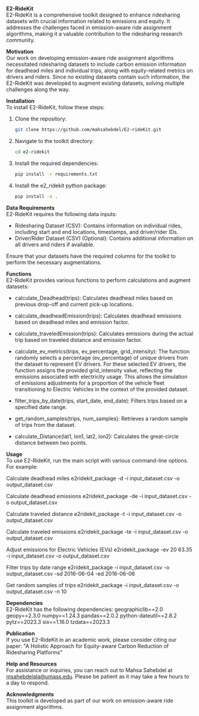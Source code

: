 **E2-RideKit**<br>
E2-RideKit is a comprehensive toolkit designed to enhance ridesharing datasets with crucial information related to emissions and equity. It addresses the challenges faced in emission-aware ride assignment algorithms, making it a valuable contribution to the ridesharing research community.

**Motivation**<br>
Our work on developing emission-aware ride assignment algorithms necessitated ridesharing datasets to include carbon emission information for deadhead miles and individual trips, along with equity-related metrics on drivers and riders. Since no existing datasets contain such information, the E2-RideKit was developed to augment existing datasets, solving multiple challenges along the way.

**Installation**<br>
To install E2-RideKit, follow these steps:

1. Clone the repository:
   ```bash
   git clone https://github.com/mahsahebdel/E2-rideKit.git
   ```

2. Navigate to the toolkit directory:
   ```bash
   cd e2-ridekit
   ```

3. Install the required dependencies:
   ```bash
   pip install -r requirements.txt
   ```
4. Install the e2_ridekit python package:
   ```bash
   pip install -e .
   ```

**Data Requirements**<br>
E2-RideKit requires the following data inputs:
- Ridesharing Dataset (CSV): Contains information on individual rides, including start and end locations, timestamps, and driver/rider IDs.
- Driver/Rider Dataset (CSV) (Optional): Contains additional information on all drivers and riders if available.

Ensure that your datasets have the required columns for the toolkit to perform the necessary augmentations.


**Functions**<br>
E2-RideKit provides various functions to perform calculations and augment datasets:

- calculate_Deadhead(trips): Calculates deadhead miles based on previous drop-off and current pick-up locations.
- calculate_deadheadEmission(trips): Calculates deadhead emissions based on deadhead miles and emission factor.
- calculate_traveledEmission(trips): Calculates emissions during the actual trip based on traveled distance and emission factor.
- calculate_ev_metrics(trips, ev_percentage, grid_intensity): The function randomly selects a percentage (ev_percentage) of unique drivers from the dataset to represent EV drivers. For these selected EV drivers, the function assigns the provided grid_intensity value, reflecting the emissions associated with electricity usage. This allows the simulation of emissions adjustments for a proportion of the vehicle fleet transitioning to Electric Vehicles in the context of the provided dataset.

- filter_trips_by_date(trips, start_date, end_date): Filters trips based on a specified date range.
- get_random_samples(trips, num_samples): Retrieves a random sample of trips from the dataset.
- calculate_Distance(lat1, lon1, lat2, lon2): Calculates the great-circle distance between two points.


**Usage**<br>
To use E2-RideKit, run the main script with various command-line options. For example:

Calculate deadhead miles
e2ridekit_package -d -i input_dataset.csv -o output_dataset.csv

 Calculate deadhead emissions
e2ridekit_package -de -i input_dataset.csv -o output_dataset.csv

Calculate traveled distance
e2ridekit_package -t -i input_dataset.csv -o output_dataset.csv

 Calculate traveled emissions
e2ridekit_package -te -i input_dataset.csv -o output_dataset.csv

 Adjust emissions for Electric Vehicles (EVs)
e2ridekit_package -ev 20 63.35 -i input_dataset.csv -o output_dataset.csv

Filter trips by date range
e2ridekit_package -i input_dataset.csv -o output_dataset.csv -sd 2016-06-04 -ed 2016-06-06

 Get random samples of trips
e2ridekit_package -i input_dataset.csv -o output_dataset.csv -n 10



**Dependencies**<br>
E2-RideKit has the following dependencies:
geographiclib==2.0
geopy==2.3.0
numpy==1.24.3
pandas==2.0.2
python-dateutil==2.8.2
pytz==2023.3
six==1.16.0
tzdata==2023.3

**Publication**<br>
If you use E2-RideKit in an academic work, please consider citing our paper:
"A Holistic Approach for Equity-aware Carbon Reduction of Ridesharing Platforms"

**Help and Resources**<br>
For assistance or inquiries, you can reach out to Mahsa Sahebdel at msahebdelala@umass.edu. Please be patient as it may take a few hours to a day to respond.


**Acknowledgments**<br>
This toolkit is developed as part of our work on emission-aware ride assignment algorithms.





